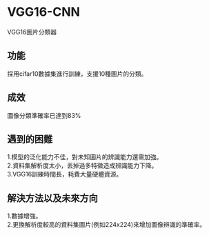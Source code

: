 # VGG16-CNN
VGG16圖片分類器<br>
## 功能
採用cifar10數據集進行訓練，支援10種圖片的分類。
## 成效
圖像分類準確率已達到83%

## 遇到的困難
1.模型的泛化能力不佳，對未知圖片的辨識能力還需加強。<br>
2.資料集解析度太小，丟掉過多特徵造成辨識能力下降。<br>
3.VGG16訓練時間長，耗費大量硬體資源。

## 解決方法以及未來方向
1.數據增強。<br>
2.更換解析度較高的資料集圖片(例如224x224)來增加圖像辨識的準確率。
